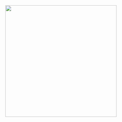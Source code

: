 <img src="https://doc-00-4o-docs.googleusercontent.com/docs/securesc/ha0ro937gcuc7l7deffksulhg5h7mbp1/2ltl63d8omr3u6dra3qtbi7j3vjth5gb/1507824000000/09697941126557933268/*/0B_E6woUF3BwpZW9iNE00VzdzOWc" style="width:350px;margin:0 auto;">